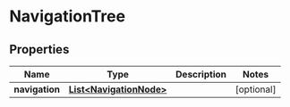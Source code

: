 

# NavigationTree


## Properties

| Name | Type | Description | Notes |
|------------ | ------------- | ------------- | -------------|
|**navigation** | [**List&lt;NavigationNode&gt;**](NavigationNode.md) |  |  [optional] |



